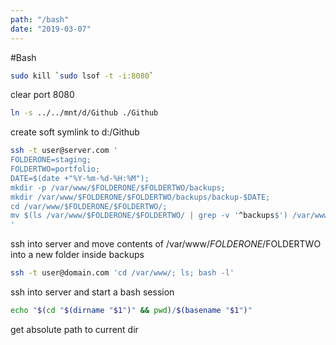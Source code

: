 ```yaml
---
path: "/bash"
date: "2019-03-07"
---
```


#Bash

```bash
sudo kill `sudo lsof -t -i:8080`
```
clear port 8080

```bash
ln -s ../../mnt/d/Github ./Github
```
create soft symlink to d:/Github

```bash
ssh -t user@server.com '
FOLDERONE=staging; 
FOLDERTWO=portfolio; 
DATE=$(date +"%Y-%m-%d-%H:%M"); 
mkdir -p /var/www/$FOLDERONE/$FOLDERTWO/backups; 
mkdir /var/www/$FOLDERONE/$FOLDERTWO/backups/backup-$DATE; 
cd /var/www/$FOLDERONE/$FOLDERTWO/; 
mv $(ls /var/www/$FOLDERONE/$FOLDERTWO/ | grep -v '^backups$') /var/www/$FOLDERONE/$FOLDERTWO/backups/backup-$DATE;
'
```
ssh into server and move contents of /var/www/$FOLDERONE/$FOLDERTWO into a new folder inside backups

```bash
ssh -t user@domain.com 'cd /var/www/; ls; bash -l'
```
ssh into server and start a bash session

```bash
echo "$(cd "$(dirname "$1")" && pwd)/$(basename "$1")"
```
get absolute path to current dir